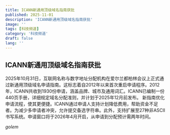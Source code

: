 ```yaml
---
title: ICANN新通用顶级域名指南获批
published: 2025-11-01
description: 'ICANN新通用顶级域名指南获批'
image: ''
tags: [科技频道]
category: '科技频道'
draft: false
lang: ''
---
```


## ICANN新通用顶级域名指南获批

2025年10月31日，互联网名称与数字地址分配机构在爱尔兰都柏林会议上正式通过新通用顶级域名申请指南。这标志着自2012年以来首次重启申请程序。2012年，ICANN共收到1930份申请，涵盖品牌、城市及通用词汇。ICANN已编制一份440页手册，详细规定域名分配准则，并计划于2025年12月前发布。
新指南优化申请流程，使其更便捷。ICANN通过申请人支持计划降低费用，帮助资金不足者。为减少多申请者冲突，允许提交备选字符串。此外，支持扩展至27种非ASCII书写系统。申请窗口将于2026年4月开启，从申请到分配预计需两年时间。

*golem*
